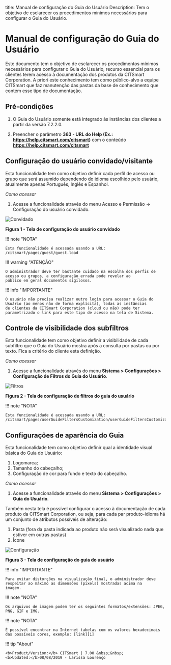 title:  Manual de configuração do Guia do Usuário
Description: Tem o objetivo de esclarecer os procedimentos mínimos necessários para configurar o Guia do Usuário. 
# Manual de configuração do Guia do Usuário

Este documento tem o objetivo de esclarecer os procedimentos mínimos necessários para configurar o Guia do Usuário, recurso essencial
para os clientes terem acesso à documentação dos produtos da CITSmart Corporation. A priori este conhecimento tem como público-alvo a 
equipe CITSmart que faz manutenção das pastas da base de conhecimento que contém esse tipo de documentação.

Pré-condições
-----------------

1. O Guia do Usuário somente está integrado às instâncias dos clientes a partir da versão 7.2.2.0.

2. Preencher o parâmetro **363 - URL do Help (Ex.: https://help.citsmart.com/citsmart)** com o conteúdo 
**https://help.citsmart.com/citsmart**

Configuração do usuário convidado/visitante
----------------------------------------------

Esta funcionalidade tem como objetivo definir cada perfil de acesso ou grupo que será assumido dependendo do idioma escolhido pelo
usuário, atualmente apenas Português, Inglês e Espanhol.

*Como acessar*

1. Acesse a funcionalidade através do menu Acesso e Permissão → Configuração do usuário convidado.

![Convidado](images/conf-guia.img1.jpg)

**Figura 1 - Tela de configuração do usuário convidado**

!!! note "NOTA"

    Esta funcionalidade é acessada usando a URL: /citsmart/pages/guest/guest.load

!!! warning "ATENÇÃO"

    O administrador deve ter bastante cuidado na escolha dos perfis de acesso ou grupos, a configuração errada pode revelar ao
    público em geral documentos sigilosos.
    
!!! info "IMPORTANTE"

    O usuário não precisa realizar outro login para acessar o Guia do Usuário (ao menos não de forma explícita), todas as instâncias
    de clientes da CITSmart Corporation (cloud ou não) pode ter parametrizado o link para este tipo de acesso na tela de Sistema.
    
Controle de visibilidade dos subfiltros
-------------------------------------------

Esta funcionalidade tem como objetivo definir a visibilidade de cada subfiltro que o Guia do Usuário mostra após a consulta por 
pastas ou por texto. Fica a critério do cliente esta definição.

*Como acessar*

1. Acesse a funcionalidade através do menu **Sistema > Configurações > Configuração de Filtros do Guia do Usuário**.

![Filtros](images/conf-guia.img2.jpg)

**Figura 2 - Tela de configuração de filtros do guia do usuário**

!!! note "NOTA"

    Esta funcionalidade é acessada usando a URL: /citsmart/pages/userGuideFiltersCustomization/userGuideFiltersCustomization.load

Configurações de aparência do Guia
--------------------------------------

Esta funcionalidade tem como objetivo definir qual a identidade visual básica do Guia do Usuário:

1. Logomarca;
2. Tamanho do cabeçalho;
3. Configuração de cor para fundo e texto do cabeçalho.

*Como acessar*

1. Acesse a funcionalidade através do menu **Sistema > Configurações > Guia do Usuário**.

Também nesta tela é possível configurar o acesso à documentação de cada produto da CITSmart Corporation, ou seja, para cada par
produto-idioma há um conjunto de atributos possíveis de alteração:

1. Pasta (fora da pasta indicada ao produto não será visualizado nada que estiver em outras pastas)
2. Ícone

![Configuração](images/guia.img3.jpg)

**Figura 3 - Tela de configuração do guia do usuário**

!!! info "IMPORTANTE"

    Para evitar distorções na visualização final, o administrador deve respeitar ao máximo as dimensões (pixels) mostradas acima na
    imagem.
    
!!! note "NOTA"

    Os arquivos de imagem podem ter os seguintes formatos/extensões: JPEG, PNG, GIF e IMG.

!!! note "NOTA"

    É possível encontrar na Internet tabelas com os valores hexadecimais das possíveis cores, exemplo: [link][1]
    
!!! tip "About"

    <b>Product/Version:</b> CITSmart | 7.00 &nbsp;&nbsp;
    <b>Updated:</b>08/08/2019 - Larissa Lourenço


[1]:https://www.rapidtables.com/web/color/RGB_Color.html

